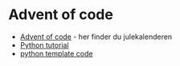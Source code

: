 # Advent of code

- [Advent of code](https://adventofcode.com/2020/) - her finder du julekalenderen
- [Python tutorial](https://www.w3schools.com/python/default.asp)
- [python template code](https://github.com/rsthtx/prog-c-2020/tree/master/adventofcode)